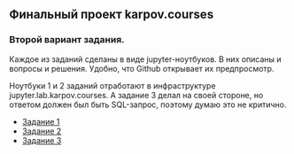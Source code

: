 ## Финальный проект karpov.courses

### Второй вариант задания.

Каждое из заданий сделаны в виде jupyter-ноутбуков. В них описаны и вопросы и решения. Удобно, что Github открывает их предпросмотр.

Ноутбуки 1 и 2 заданий отработают в инфраструктуре jupyter.lab.karpov.courses.
А задание 3 делал на своей стороне, но ответом должен был быть SQL-запрос, поэтому думаю это не критично.

- [Задание 1](final_2_1.ipynb)
- [Задание 2](final_2_2.ipynb)
- [Задание 3](final_2_3.ipynb)
